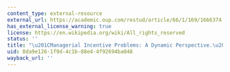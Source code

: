 ```yaml
---
content_type: external-resource
external_url: https://academic.oup.com/restud/article/66/1/169/1666374
has_external_license_warning: true
license: https://en.wikipedia.org/wiki/All_rights_reserved
status: ''
title: "\u201CManagerial Incentive Problems: A Dynamic Perspective.\u201D"
uid: 8da9e126-1f9d-4c1b-88e4-4f92694ba048
wayback_url: ''
---
```


